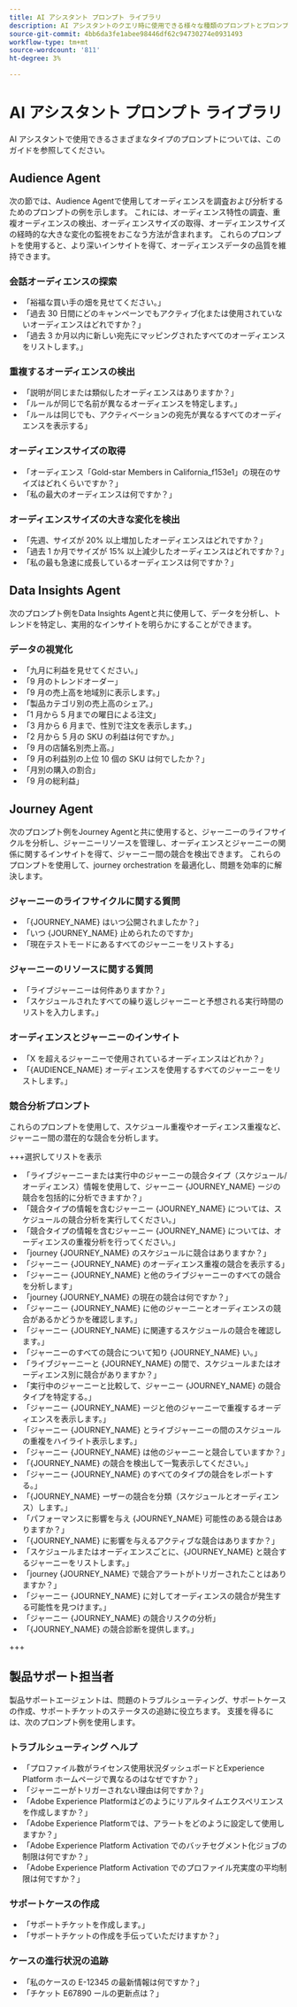 ```yaml
---
title: AI アシスタント プロンプト ライブラリ
description: AI アシスタントのクエリ時に使用できる様々な種類のプロンプトとプロンプトパターンについて説明します。
source-git-commit: 4bb6da3fe1abee98446df62c94730274e0931493
workflow-type: tm+mt
source-wordcount: '811'
ht-degree: 3%

---
```


# AI アシスタント プロンプト ライブラリ

AI アシスタントで使用できるさまざまなタイプのプロンプトについては、このガイドを参照してください。

## Audience Agent

次の節では、Audience Agentで使用してオーディエンスを調査および分析するためのプロンプトの例を示します。 これには、オーディエンス特性の調査、重複オーディエンスの検出、オーディエンスサイズの取得、オーディエンスサイズの経時的な大きな変化の監視をおこなう方法が含まれます。 これらのプロンプトを使用すると、より深いインサイトを得て、オーディエンスデータの品質を維持できます。

### 会話オーディエンスの探索

- 「裕福な買い手の畑を見せてください。」
- 「過去 30 日間にどのキャンペーンでもアクティブ化または使用されていないオーディエンスはどれですか？」
- 「過去 3 か月以内に新しい宛先にマッピングされたすべてのオーディエンスをリストします。」

### 重複するオーディエンスの検出

- 「説明が同じまたは類似したオーディエンスはありますか？」
- 「ルールが同じで名前が異なるオーディエンスを特定します。」
- 「ルールは同じでも、アクティベーションの宛先が異なるすべてのオーディエンスを表示する」

### オーディエンスサイズの取得

- 「オーディエンス「Gold-star Members in California_f153e1」の現在のサイズはどれくらいですか？」
- 「私の最大のオーディエンスは何ですか？」

### オーディエンスサイズの大きな変化を検出

- 「先週、サイズが 20% 以上増加したオーディエンスはどれですか？」
- 「過去 1 か月でサイズが 15% 以上減少したオーディエンスはどれですか？」
- 「私の最も急速に成長しているオーディエンスは何ですか？」

## Data Insights Agent

次のプロンプト例をData Insights Agentと共に使用して、データを分析し、トレンドを特定し、実用的なインサイトを明らかにすることができます。

### データの視覚化

- 「九月に利益を見せてください。」
- 「9 月のトレンドオーダー」
- 「9 月の売上高を地域別に表示します。」
- 「製品カテゴリ別の売上高のシェア。」
- 「1 月から 5 月までの曜日による注文」
- 「3 月から 6 月まで、性別で注文を表示します。」
- 「2 月から 5 月の SKU の利益は何ですか。」
- 「9 月の店舗名別売上高。」
- 「9 月の利益別の上位 10 個の SKU は何でしたか？」
- 「月別の購入の割合」
- 「9 月の総利益」

## Journey Agent

次のプロンプト例をJourney Agentと共に使用すると、ジャーニーのライフサイクルを分析し、ジャーニーリソースを管理し、オーディエンスとジャーニーの関係に関するインサイトを得て、ジャーニー間の競合を検出できます。 これらのプロンプトを使用して、journey orchestration を最適化し、問題を効率的に解決します。

### ジャーニーのライフサイクルに関する質問

- 「{JOURNEY_NAME} はいつ公開されましたか？」
- 「いつ {JOURNEY_NAME} 止められたのですか」
- 「現在テストモードにあるすべてのジャーニーをリストする」

### ジャーニーのリソースに関する質問

- 「ライブジャーニーは何件ありますか？」
- 「スケジュールされたすべての繰り返しジャーニーと予想される実行時間のリストを入力します。」

### オーディエンスとジャーニーのインサイト

- 「X を超えるジャーニーで使用されているオーディエンスはどれか？」
- 「{AUDIENCE_NAME} オーディエンスを使用するすべてのジャーニーをリストします。」

### 競合分析プロンプト

これらのプロンプトを使用して、スケジュール重複やオーディエンス重複など、ジャーニー間の潜在的な競合を分析します。

+++選択してリストを表示

- 「ライブジャーニーまたは実行中のジャーニーの競合タイプ（スケジュール/オーディエンス）情報を使用して、ジャーニー {JOURNEY_NAME} ージの競合を包括的に分析できますか？」
- 「競合タイプの情報を含むジャーニー {JOURNEY_NAME} については、スケジュールの競合分析を実行してください。」
- 「競合タイプの情報を含むジャーニー {JOURNEY_NAME} については、オーディエンスの重複分析を行ってください。」
- 「journey {JOURNEY_NAME} のスケジュールに競合はありますか？」
- 「ジャーニー {JOURNEY_NAME} のオーディエンス重複の競合を表示する」
- 「ジャーニー {JOURNEY_NAME} と他のライブジャーニーのすべての競合を分析します」
- 「journey {JOURNEY_NAME} の現在の競合は何ですか？」
- 「ジャーニー {JOURNEY_NAME} に他のジャーニーとオーディエンスの競合があるかどうかを確認します。」
- 「ジャーニー {JOURNEY_NAME} に関連するスケジュールの競合を確認します。」
- 「ジャーニーのすべての競合について知り {JOURNEY_NAME} い。」
- 「ライブジャーニーと {JOURNEY_NAME} の間で、スケジュールまたはオーディエンス別に競合がありますか？」
- 「実行中のジャーニーと比較して、ジャーニー {JOURNEY_NAME} の競合タイプを特定する。」
- 「ジャーニー {JOURNEY_NAME} ージと他のジャーニーで重複するオーディエンスを表示します。」
- 「ジャーニー {JOURNEY_NAME} とライブジャーニーの間のスケジュールの重複をハイライト表示します。」
- 「ジャーニー {JOURNEY_NAME} は他のジャーニーと競合していますか？」
- 「{JOURNEY_NAME} の競合を検出して一覧表示してください。」
- 「ジャーニー {JOURNEY_NAME} のすべてのタイプの競合をレポートする。」
- 「{JOURNEY_NAME} ーザーの競合を分類（スケジュールとオーディエンス）します。」
- 「パフォーマンスに影響を与え {JOURNEY_NAME} 可能性のある競合はありますか？」
- 「{JOURNEY_NAME} に影響を与えるアクティブな競合はありますか？」
- 「スケジュールまたはオーディエンスごとに、{JOURNEY_NAME} と競合するジャーニーをリストします。」
- 「journey {JOURNEY_NAME} で競合アラートがトリガーされたことはありますか？」
- 「ジャーニー {JOURNEY_NAME} に対してオーディエンスの競合が発生する可能性を見つけます。」
- 「ジャーニー {JOURNEY_NAME} の競合リスクの分析」
- 「{JOURNEY_NAME} の競合診断を提供します。」

+++

## 製品サポート担当者

製品サポートエージェントは、問題のトラブルシューティング、サポートケースの作成、サポートチケットのステータスの追跡に役立ちます。 支援を得るには、次のプロンプト例を使用します。

### トラブルシューティング ヘルプ

- 「プロファイル数がライセンス使用状況ダッシュボードとExperience Platform ホームページで異なるのはなぜですか？」
- 「ジャーニーがトリガーされない理由は何ですか？」
- 「Adobe Experience Platformはどのようにリアルタイムエクスペリエンスを作成しますか？」
- 「Adobe Experience Platformでは、アラートをどのように設定して使用しますか？」
- 「Adobe Experience Platform Activation でのバッチセグメント化ジョブの制限は何ですか？」
- 「Adobe Experience Platform Activation でのプロファイル充実度の平均制限は何ですか？」

### サポートケースの作成

- 「サポートチケットを作成します。」
- 「サポートチケットの作成を手伝っていただけますか？」

### ケースの進行状況の追跡

- 「私のケースの E-12345 の最新情報は何ですか？」
- 「チケット E67890 ールの更新点は？」

